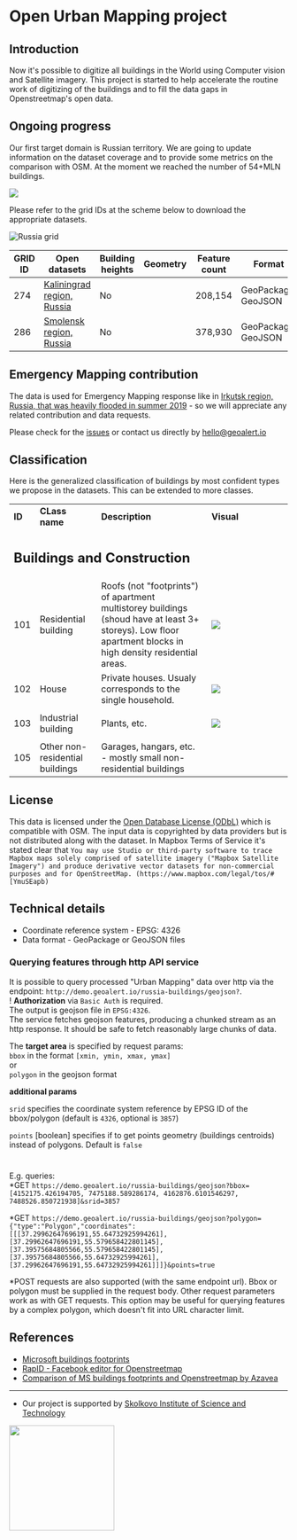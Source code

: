 # Open Urban Mapping project

Introduction
-------------
Now it's possible to digitize all buildings in the World using Computer vision and Satellite imagery. This project is started to help accelerate the routine work of digitizing of the buildings and to fill the data gaps in Openstreetmap's open data.  

## Ongoing progress
Our first target domain is Russian territory. We are going to update information on the dataset coverage and to provide some metrics on the comparison with OSM. At the moment we reached the number of 54+MLN buildings.

![](https://geoalert.io/img/urban/urban_coverage.png)

Please refer to the grid IDs at the scheme below to download the appropriate datasets.

![Russia grid](https://i.ibb.co/y0TLmtg/russia-dataset-nov2019.png)

|GRID ID|Open datasets|Building heights|Geometry|Feature count|Format|Size (zipped)|
|-------------|------------|----------|----------|-----------|------------|------------|
|274|[Kaliningrad region, Russia](https://minio.aeronetlab.space/public/datasets/urban_mapping/kaliningrad_region_274.zip)| No | | 208,154| GeoPackage, GeoJSON | 40Mb |
|286|[Smolensk region, Russia](https://minio.aeronetlab.space/public/datasets/urban_mapping/smolensk_region_286.zip)| No | | 378,930| GeoPackage, GeoJSON | 80Mb |

## Emergency Mapping contribution
The data is used for Emergency Mapping response like in [Irkutsk region, Russia, that was heavily flooded in summer 2019](https://geoalert.github.io/Irkutsk-flood/) - so we will appreciate any related contribution and data requests.

Please check for the [issues](https://github.com/Geoalert/urban-mapping/issues) or contact us directly by [hello@geoalert.io](mailto:hello@geoalert.io)

## Classification
Here is the generalized classification of buildings by most confident types we propose in the datasets. This can be extended to more classes.

<table>
  <tr>
   <td><strong>ID</strong>
   </td>
   <td><strong>CLass name</strong>
   </td>
   <td><strong>Description</strong>
   </td>
   <td width="130px"><strong>Visual</strong>
   </td>
  </tr>

   <td colspan="4" >
<h2>Buildings and Construction</h2>


</td>
  </tr>
  <tr>
   <td><p style="text-align: right">
101</p>

   </td>
   <td>Residential building
   </td>
   <td>Roofs (not "footprints") of apartment multistorey buildings (shoud have at least 3+ storeys). Low floor apartment blocks in high density residential areas. 
   </td>
   <td><img src="https://aeronetlab.space/img/class_img/101.png"/>
   </td>
  </tr>
 
  <tr>
   <td><p style="text-align: right">
102</p>

   </td>
   <td>House
   </td>
   <td>
    Private houses. Usualy corresponds to the single household.
   </td>
   <td><img src="https://aeronetlab.space/img/class_img/102.png" />
   </td>
  </tr>
  <tr>
   <td><p style="text-align: right">
103</p>

   </td>
   <td>Industrial building
   </td>
   <td>Plants, etc.
   </td>
   <td><img src="https://aeronetlab.space/img/class_img/103.png" />
   </td>
  </tr>

  <tr>
   <td><p style="text-align: right">
105</p>

   </td>
   <td>Other non-residential buildings
   </td>
   <td>Garages, hangars, etc. - mostly small non-residential buildings
   </td>
   <td>
   </td>
  </tr>
 </table>

## License
This data is licensed under the [Open Database License (ODbL)](https://opendatacommons.org/licenses/odbl/) which is compatible with OSM.
The input data is copyrighted by data providers but is not distributed along with the dataset. In Mapbox Terms of Service it's stated clear that 
```You may use Studio or third-party software to trace Mapbox maps solely comprised of satellite imagery ("Mapbox Satellite Imagery") and produce derivative vector datasets for non-commercial purposes and for OpenStreetMap. (https://www.mapbox.com/legal/tos/#[YmuSEapb)```

## Technical details
* Coordinate reference system - EPSG: 4326
* Data format - GeoPackage or GeoJSON files

### Querying features through http API service
It is possible to query processed "Urban Mapping" data over http via the endpoint: `http://demo.geoalert.io/russia-buildings/geojson?`.  
! **Authorization** via `Basic Auth` is required.  
The output is geojson file in `EPSG:4326`.  
The service fetches geojson features, producing a chunked stream as an http response. It should be safe to fetch reasonably large chunks of data.

The **target area** is specified by request params:  
`bbox` in the format `[xmin, ymin, xmax, ymax]`  
or  
`polygon` in the geojson format

**additional params**

`srid` specifies the coordinate system reference by EPSG ID of the bbox/polygon (default is `4326`, optional is `3857`)

`points` [boolean] specifies if to get points geometry (buildings centroids) instead of polygons. Default is `false` 
#
E.g. queries:   
*GET `https://demo.geoalert.io/russia-buildings/geojson?bbox=[4152175.426194705, 7475188.589286174, 4162876.6101546297, 7488526.850721938]&srid=3857`

*GET `https://demo.geoalert.io/russia-buildings/geojson?polygon={"type":"Polygon","coordinates":[[[37.29962647696191,55.64732925994261],[37.29962647696191,55.579658422801145],[37.39575684805566,55.579658422801145],[37.39575684805566,55.64732925994261],[37.29962647696191,55.64732925994261]]]}&points=true`  

*POST requests are also supported (with the same endpoint url). Bbox or polygon must be supplied in the request body. Other request parameters work as with GET requests. This option may be useful for querying features by a complex polygon, which doesn't fit into URL character limit.

## References
* [Microsoft buildings footprints](https://github.com/microsoft/USBuildingFootprints)
* [RapID - Facebook editor for Openstreetmap](https://github.com/facebookincubator/RapiD)
* [Comparison of MS buildings footprints and Openstreetmap by Azavea](https://demos.azavea.com/building-footprint-comparison/)
---------------------------
* Our project is supported by [Skolkovo Institute of Science and Technology](https://www.skoltech.ru/en)

<image src="https://cdn.skoltech.ru/img/logo.png" width="190">
